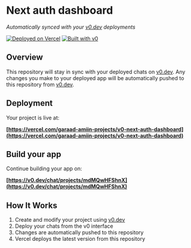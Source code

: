 # Next auth dashboard

*Automatically synced with your [v0.dev](https://v0.dev) deployments*

[![Deployed on Vercel](https://img.shields.io/badge/Deployed%20on-Vercel-black?style=for-the-badge&logo=vercel)](https://vercel.com/garaad-amiin-projects/v0-next-auth-dashboard)
[![Built with v0](https://img.shields.io/badge/Built%20with-v0.dev-black?style=for-the-badge)](https://v0.dev/chat/projects/mdMQwHFShnX)

## Overview

This repository will stay in sync with your deployed chats on [v0.dev](https://v0.dev).
Any changes you make to your deployed app will be automatically pushed to this repository from [v0.dev](https://v0.dev).

## Deployment

Your project is live at:

**[https://vercel.com/garaad-amiin-projects/v0-next-auth-dashboard](https://vercel.com/garaad-amiin-projects/v0-next-auth-dashboard)**

## Build your app

Continue building your app on:

**[https://v0.dev/chat/projects/mdMQwHFShnX](https://v0.dev/chat/projects/mdMQwHFShnX)**

## How It Works

1. Create and modify your project using [v0.dev](https://v0.dev)
2. Deploy your chats from the v0 interface
3. Changes are automatically pushed to this repository
4. Vercel deploys the latest version from this repository
